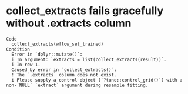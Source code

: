 # collect_extracts fails gracefully without .extracts column

    Code
      collect_extracts(wflow_set_trained)
    Condition
      Error in `dplyr::mutate()`:
      i In argument: `extracts = list(collect_extracts(result))`.
      i In row 1.
      Caused by error in `collect_extracts()`:
      ! The `.extracts` column does not exist.
      i Please supply a control object (`?tune::control_grid()`) with a non-`NULL` `extract` argument during resample fitting.

